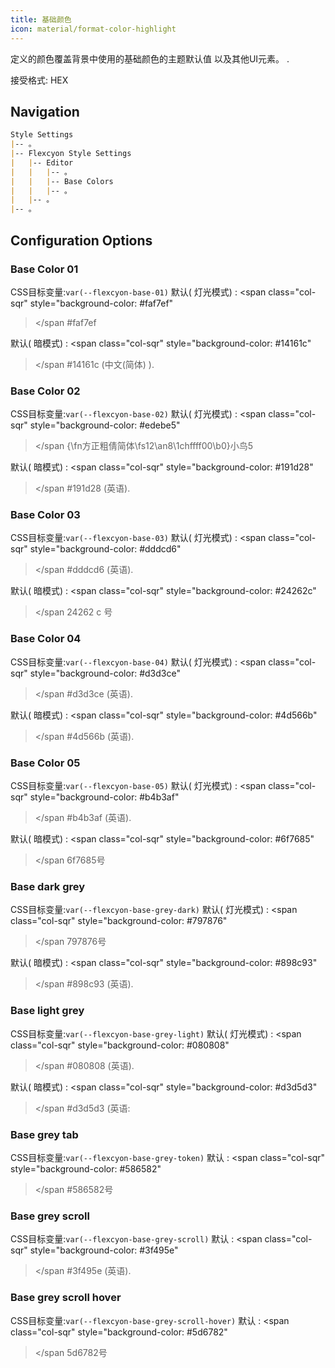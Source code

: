 ```yaml
---
title: 基础颜色
icon: material/format-color-highlight
---
```


定义的颜色覆盖背景中使用的基础颜色的主题默认值
以及其他UI元素。
.

接受格式: HEX

## Navigation

```md
Style Settings
|-- 。
|-- Flexcyon Style Settings
|   |-- Editor
|   |   |-- 。
|   |   |-- Base Colors
|   |   |-- 。
|   |-- 。
|-- 。
```

## Configuration Options

### Base Color 01

CSS目标变量:`var(--flexcyon-base-01)`
默认( 灯光模式) :
<span class="col-sqr" style="background-color: #faf7ef"
></span
>#faf7ef

默认( 暗模式) :
<span class="col-sqr" style="background-color: #14161c"
></span
>#14161c (中文(简体) ).

### Base Color 02

CSS目标变量:`var(--flexcyon-base-02)`
默认( 灯光模式) :
<span class="col-sqr" style="background-color: #edebe5"
></span
>{\fn方正粗倩简体\fs12\an8\1chffff00\b0}小鸟5

默认( 暗模式) :
<span class="col-sqr" style="background-color: #191d28"
></span
>#191d28 (英语).

### Base Color 03

CSS目标变量:`var(--flexcyon-base-03)`
默认( 灯光模式) :
<span class="col-sqr" style="background-color: #dddcd6"
></span
>#dddcd6 (英语).

默认( 暗模式) :
<span class="col-sqr" style="background-color: #24262c"
></span
>24262 c 号

### Base Color 04

CSS目标变量:`var(--flexcyon-base-04)`
默认( 灯光模式) :
<span class="col-sqr" style="background-color: #d3d3ce"
></span
>#d3d3ce (英语).

默认( 暗模式) :
<span class="col-sqr" style="background-color: #4d566b"
></span
>#4d566b (英语).

### Base Color 05

CSS目标变量:`var(--flexcyon-base-05)`
默认( 灯光模式) :
<span class="col-sqr" style="background-color: #b4b3af"
></span
>#b4b3af (英语).

默认( 暗模式) :
<span class="col-sqr" style="background-color: #6f7685"
></span
>6f7685号

### Base dark grey

CSS目标变量:`var(--flexcyon-base-grey-dark)`
默认( 灯光模式) :
<span class="col-sqr" style="background-color: #797876"
></span
>797876号

默认( 暗模式) :
<span class="col-sqr" style="background-color: #898c93"
></span
>#898c93 (英语).

### Base light grey

CSS目标变量:`var(--flexcyon-base-grey-light)`
默认( 灯光模式) :
<span class="col-sqr" style="background-color: #080808"
></span
>#080808 (英语).

默认( 暗模式) :
<span class="col-sqr" style="background-color: #d3d5d3"
></span
>#d3d5d3 (英语:

### Base grey tab

CSS目标变量:`var(--flexcyon-base-grey-token)`
默认 :
<span class="col-sqr" style="background-color: #586582"
></span
>#586582号

### Base grey scroll 

CSS目标变量:`var(--flexcyon-base-grey-scroll)`
默认 :
<span class="col-sqr" style="background-color: #3f495e"
></span
>#3f495e (英语).

### Base grey scroll hover

CSS目标变量:`var(--flexcyon-base-grey-scroll-hover)`
默认 :
<span class="col-sqr" style="background-color: #5d6782"
></span
>5d6782号


